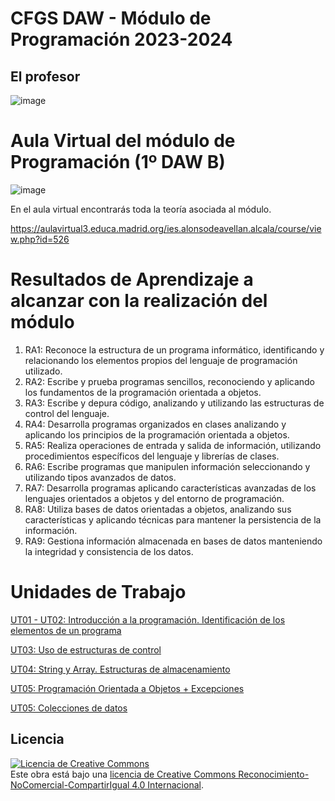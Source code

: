 # CFGS DAW - Módulo de Programación 2023-2024

## El profesor

![image](https://user-images.githubusercontent.com/91023374/191248917-9de9a341-2b66-4660-bf6a-74c420edbca0.png)

# Aula Virtual del módulo de Programación (1º DAW B)

![image](https://user-images.githubusercontent.com/91023374/137005780-b6054a28-b223-4614-a395-e57472378d84.png)

En el aula virtual encontrarás toda la teoría asociada al módulo.

https://aulavirtual3.educa.madrid.org/ies.alonsodeavellan.alcala/course/view.php?id=526


# Resultados de Aprendizaje a alcanzar con la realización del módulo

1. RA1: Reconoce la estructura de un programa informático, identificando y relacionando los elementos propios del lenguaje de programación utilizado.
2. RA2: Escribe y prueba programas sencillos, reconociendo y aplicando los fundamentos de la programación orientada a objetos.
3. RA3: Escribe y depura código, analizando y utilizando las estructuras de control del lenguaje.
4. RA4: Desarrolla programas organizados en clases analizando y aplicando los principios de la programación orientada a objetos.
5. RA5: Realiza operaciones de entrada y salida de información, utilizando procedimientos específicos del lenguaje y librerías de clases.
6. RA6: Escribe programas que manipulen información seleccionando y utilizando tipos avanzados de datos.
7. RA7: Desarrolla programas aplicando características avanzadas de los lenguajes orientados a objetos y del entorno de programación.
8. RA8: Utiliza bases de datos orientadas a objetos, analizando sus características y aplicando técnicas para mantener la persistencia de la información.
9. RA9: Gestiona información almacenada en bases de datos manteniendo la integridad y consistencia de los datos.
    

# Unidades de Trabajo

[UT01 - UT02: Introducción a la programación. Identificación de los elementos de un programa](https://github.com/profeMelola/Programacion-01-2023-24)

[UT03: Uso de estructuras de control](https://github.com/profeMelola/Programacion-03-2023-24)

[UT04: String y Array. Estructuras de almacenamiento](https://github.com/profeMelola/Programacion-04-2023-24)

[UT05: Programación Orientada a Objetos + Excepciones](https://github.com/profeMelola/Programacion-05-2023-24)

[UT05: Colecciones de datos](https://github.com/profeMelola/Programacion-06-2023-24)

## Licencia

<a rel="license" href="http://creativecommons.org/licenses/by-nc-sa/4.0/"><img alt="Licencia de Creative Commons" style="border-width:0" src="https://i.creativecommons.org/l/by-nc-sa/4.0/88x31.png" /></a><br />Este obra está bajo una <a rel="license" href="http://creativecommons.org/licenses/by-nc-sa/4.0/">licencia de Creative Commons Reconocimiento-NoComercial-CompartirIgual 4.0 Internacional</a>.

